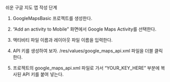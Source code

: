 
쉬운 구글 지도 앱 작성 단계

1. GoogleMapsBasic 프로젝트를 생성한다.

2. “Add an activity to Mobile” 화면에서 Google Maps Activity를 선택한다.

3. 액티비티 파일 이름과 레이아웃 파일 이름을 입력한다.

4. API 키를 생성하여 보자. /res/values/google_maps_api.xml 파일을 더블 클릭한다.

5. 프로젝트의 google_maps_api.xml 파일로 가서 “YOUR_KEY_HERE” 부분에 복사된 API 키를 붙여 넣는다.

